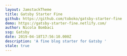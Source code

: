 ```yaml
---
layout: JamstackTheme
title: Gatsby Starter Fine
github: https://github.com/toboko/gatsby-starter-fine
demo: https://gatsby-starter-fine.netlify.com/
author: Nicola Bombaci
ssg: Gatsby
date: 2019-04-18T17:56:10.000Z
description: 'A fine blog starter for Gatsby '
stale: true
---
```

